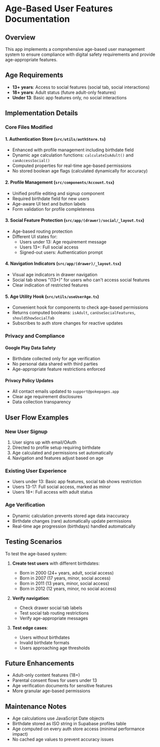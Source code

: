 # Age-Based User Features Documentation

## Overview
This app implements a comprehensive age-based user management system to ensure compliance with digital safety requirements and provide age-appropriate features.

## Age Requirements
- **13+ years**: Access to social features (social tab, social interactions)
- **18+ years**: Adult status (future adult-only features)
- **Under 13**: Basic app features only, no social interactions

## Implementation Details

### Core Files Modified

#### 1. Authentication Store (`src/utils/authStore.ts`)
- Enhanced with profile management including birthdate field
- Dynamic age calculation functions: `calculateIsAdult()` and `canAccessSocial()`
- Computed properties for real-time age-based permissions
- No stored boolean age flags (calculated dynamically for accuracy)

#### 2. Profile Management (`src/components/Account.tsx`)
- Unified profile editing and signup component
- Required birthdate field for new users
- Age-aware UI text and button labels
- Form validation for profile completeness

#### 3. Social Feature Protection (`src/app/(drawer)/social/_layout.tsx`)
- Age-based routing protection
- Different UI states for:
  - Users under 13: Age requirement message
  - Users 13+: Full social access
  - Signed-out users: Authentication prompt

#### 4. Navigation Indicators (`src/app/(drawer)/_layout.tsx`)
- Visual age indicators in drawer navigation
- Social tab shows "(13+)" for users who can't access social features
- Clear indication of restricted features

#### 5. Age Utility Hook (`src/utils/useUserAge.ts`)
- Convenient hook for components to check age-based permissions
- Returns computed booleans: `isAdult`, `canUseSocialFeatures`, `shouldShowSocialTab`
- Subscribes to auth store changes for reactive updates

### Privacy and Compliance

#### Google Play Data Safety
- Birthdate collected only for age verification
- No personal data shared with third parties
- Age-appropriate feature restrictions enforced

#### Privacy Policy Updates
- All contact emails updated to `support@pokepages.app`
- Clear age requirement disclosures
- Data collection transparency

## User Flow Examples

### New User Signup
1. User signs up with email/OAuth
2. Directed to profile setup requiring birthdate
3. Age calculated and permissions set automatically
4. Navigation and features adjust based on age

### Existing User Experience
- Users under 13: Basic app features, social tab shows restriction
- Users 13-17: Full social access, marked as minor
- Users 18+: Full access with adult status

### Age Verification
- Dynamic calculation prevents stored age data inaccuracy
- Birthdate changes (rare) automatically update permissions
- Real-time age progression (birthdays) handled automatically

## Testing Scenarios

To test the age-based system:

1. **Create test users** with different birthdates:
   - Born in 2000 (24+ years, adult, social access)
   - Born in 2007 (17 years, minor, social access)
   - Born in 2011 (13 years, minor, social access)
   - Born in 2012 (12 years, minor, no social access)

2. **Verify navigation**:
   - Check drawer social tab labels
   - Test social tab routing restrictions
   - Verify age-appropriate messages

3. **Test edge cases**:
   - Users without birthdates
   - Invalid birthdate formats
   - Users approaching age thresholds

## Future Enhancements

- Adult-only content features (18+)
- Parental consent flows for users under 13
- Age verification documents for sensitive features
- More granular age-based permissions

## Maintenance Notes

- Age calculations use JavaScript Date objects
- Birthdate stored as ISO string in Supabase profiles table
- Age computed on every auth store access (minimal performance impact)
- No cached age values to prevent accuracy issues

